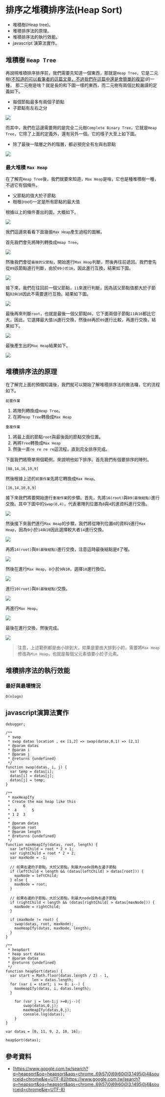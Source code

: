 # 排序之堆積排序法(Heap Sort)


* 堆積樹(Heap tree)。
* 堆積排序法的原理。
* 堆積排序法的執行效能。
* javascript 演算法實作。


## 堆積樹 `Heap Tree`

再說明堆積排序排序前，我們需要先知道一個東西，那就是`Heap Tree`，它是二元樹([不知道的可以看筆者的這篇文章，不過我們在這篇中還是會簡單的複習](http://marklin-blog.logdown.com/posts/1526463))的一種，
那二元樹是啥 ? 就是長的和下圖一樣的東西，而二元樹有兩個比較嚴謹的定義如下。

* 每個節點最多有兩個子節點
* 子節點有左右之分

![](http://yixiang8780.com/outImg/20170127-6.png)

而其中，我們在這邊需要用的是完全二元樹`Complete Binary Tree`，它就是`Heap Tree`，它除了上面的定義外，還有另外一個。它的樣子大至上如下圖。

* 除了最後一階層之外的階層，都必預完全有左與右節點

![](http://yixiang8780.com/outImg/20170127-7.png)

### 最大堆積 `Max Heap`
在了解完`Heap Tree`後，我們就要來知道，`Max Heap`是啥，它也是種堆積樹一種，不過它有個條件。

* 父節點的值大於子節點
* 樹根(root)一定是所有節點的最大值

根據以上的條件畫出的圖，大概如下。

![](http://yixiang8780.com/outImg/20170127-8.png)

我們這邊來看看下面幾張`Max Heap`產生過程的圖解。

首先我們會先將陣列轉換成`Heap Tree`。

![](http://yixiang8780.com/outImg/20170127-1.png)

然後我們會從`最後的父節點`，開始進行`Max Heap`判斷，然後再往前遞回。我們會先從`09`該節點進行判斷，由於`09小於16`，因此進行互換，結果如下圖。

![](http://yixiang8780.com/outImg/20170127-2.png)

接下來，我們在往回前一個父節點，`11`來進行判斷，因為該父節點值都大於子節點`02與10`因此不需要進行互換。結果如下圖。

![](http://yixiang8780.com/outImg/20170127-3.png)

最後再來判斷`root`，也就是最後一個父節點`08`，它下面兩個子節點`11與16`都比它大，因此，它選擇最大值`16`進行交換，然後`08`再於`09`進行比較，再進行交換，結果如下。

![](http://yixiang8780.com/outImg/20170127-4.png)

最後產生出的`Max Heap`結果如下。

![](http://yixiang8780.com/outImg/20170127-5.png)

## 堆積排序法的原理
在了解完上面的預備知識後，我們就可以開始了解堆積排序法的做法囉，它的流程如下。

`前置作業`

1. 將陣列轉換成`Heap Tree`。
2. 在將`Heap Tree`轉換成`Max Heap`

`重複作業`

1. 將最上面的節點`root`與最後面的節點交換位置。
2. 再將`Tree`轉換成`Max Heap`
3. 然後一直`re re re re`這流程，直到完全排序完成。

下面我們將簡單用個範例，來說明他如下排序。首先我們有個要排序的陣列。

```
[08,14,16,10,9]
```
然後根據上述的`前置作業`先將它轉換成`Max Heap`。

```
[16,14,10,8,9]
```

接下來我們將要開始進行`重複作業`的步驟。首先，先將`16(root)`與`09(最後結點)`進行交換。其中下圖中的`Swap(0,4)`，代表著陣列位置為`0`與`4`的進資料進行交換。

![](http://yixiang8780.com/outImg/20170127-9.png)

然後接下來我們進行`Max Heap`的步驟，我們將從陣列位置`0`的資料`9`進行`Max Heap`，因為`9`小於`14與10`因此選擇較大者`14`進行交換。

![](http://yixiang8780.com/outImg/20170127-10.png)

再將`14(root)`與`8(最後結點)`進行交換，注意這時最後結點是`8`了喔。

![](http://yixiang8780.com/outImg/20170127-11.png)

然後在進行`Max Heap`，`8`小於`9與10`，選擇`10`進行換位。

![](http://yixiang8780.com/outImg/20170127-12.png)

進行`10(root)`與`8(最後結點)`交換。

![](http://yixiang8780.com/outImg/20170127-13.png)

再進行`Max Heap`。

![](http://yixiang8780.com/outImg/20170127-14.png)

最後在進行交換，然後完成。

![](http://yixiang8780.com/outImg/20170127-15.png)

> 注意，上述範例都是由小排到大，如果是要由大排到小的，需要將`Max Heap`修改為`Min Heap`，也就是每個父元素值要小於子元素。

## 堆積排序法的執行效能

### 最好與最壞情況

`O(nlogn)`

## javascript演算法實作

```
debugger;

/**
 * swap
 * swap datas location , ex [1,2] => swap(datas,0,1) => [2,1] 
 * @param datas
 * @param i
 * @param j
 * @returns {undefined}
 */
function swap(datas, i, j) {
  var temp = datas[i];
  datas[i] = datas[j];
  datas[j] = temp;
}

/**
 * maxHeapIfy
 * Create the max heap like this 
 * 		6
 * 	4		5
 * 1 2  3
 *
 * @param datas
 * @param root
 * @param length
 * @returns {undefined}
 */
function maxHeapIfy(datas, root, length) {
  var leftChild = root * 2 + 1;
  var rightChild = root * 2 + 2;
  var maxNode = -1;

  // 如果左邊的子節點，大於父節點，則最大node設為左邊子節點
  if (leftChild < length && (datas[leftChild] > datas[root])) {
    maxNode = leftChild;
  } else {
    maxNode = root;
  }

  // 如果右邊的子節點，大於父節點，則最大node設為右邊子節點
  if (rightChild < length && (datas[rightChild] > datas[maxNode])) {
    maxNode = rightChild;
  }

  if (maxNode != root) {
    swap(datas, root, maxNode);
    maxHeapIfy(datas, maxNode, length);
  }
}

/**
 * heapSort
 * heap sort datas
 * @param datas
 * @returns {undefined}
 */
function heapSort(datas) {
  var start = Math.floor(datas.length / 2) - 1,
			len = datas.length;
  for (var i = start; i >= 0; i--) {
    maxHeapIfy(datas, i, datas.length);
  }

	for (var j = len-1;j >=0;j--){
		swap(datas,0,j);	
		maxHeapIfy(datas,0,j);
		console.log(datas);
	}
}

var datas = [8, 11, 9, 2, 10, 16];

heapSort(datas);

```

## 參考資料
* [https://www.google.com.tw/search?q=heapsort&oq=heapsort&aqs=chrome..69i57j0j69i60j0l3.1495j0j4&sourceid=chrome&ie=UTF-8](https://www.google.com.tw/search?q=heapsort&oq=heapsort&aqs=chrome..69i57j0j69i60j0l3.1495j0j4&sourceid=chrome&ie=UTF-8)
